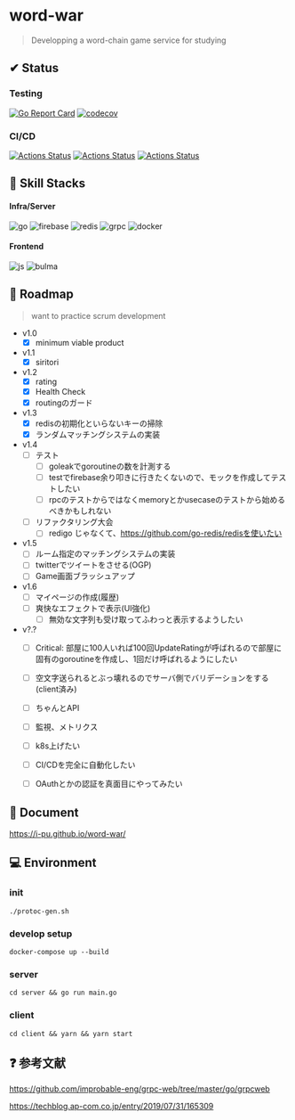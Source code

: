 # word-war
> Developping a word-chain game service for studying

## ✔ Status
### Testing
[![Go Report Card](https://goreportcard.com/badge/github.com/i-pu/word-war)](https://goreportcard.com/report/github.com/i-pu/word-war)
[![codecov](https://codecov.io/gh/i-pu/word-war/branch/develop%2F1.0/graph/badge.svg)](https://codecov.io/gh/i-pu/word-war)
### CI/CD
[![Actions Status](https://github.com/i-pu/word-war/workflows/Client%20Firebase%20Hosting/badge.svg)](https://github.com/i-pu/word-war/actions)
[![Actions Status](https://github.com/i-pu/word-war/workflows/Server%20Docker%20Build/badge.svg)](https://github.com/i-pu/word-war/actions)
[![Actions Status](https://github.com/i-pu/word-war/workflows/Server%20Test/badge.svg)](https://github.com/i-pu/word-war/actions)

## 💪 Skill Stacks
#### Infra/Server
![go](https://img.shields.io/badge/-Go-76E1FE.svg?logo=go&style=flat-square)
![firebase](https://img.shields.io/badge/-Firebase-000000.svg?logo=firebase&style=flat-square)
![redis](https://img.shields.io/badge/-Redis-D82C20.svg?logo=redis&style=flat-square)
![grpc](https://img.shields.io/badge/-gRPC-47848F.svg?logo=&style=flat-square)
![docker](https://img.shields.io/badge/-Docker-48bcfa.svg?logo=docker&style=flat-square)
#### Frontend
![js](https://img.shields.io/badge/-Javascript-FAEB7F.svg?logo=javascript&style=flat-square)
![bulma](https://img.shields.io/badge/-Bulma-FCEA0.svg?logo=&style=flat-square)

## 🚧 Roadmap
> want to practice scrum development

- v1.0
  - [x] minimum viable product
- v1.1
  - [x] siritori
- v1.2
  - [x] rating
  - [x] Health Check
  - [x] routingのガード
- v1.3
  - [x] redisの初期化といらないキーの掃除
  - [x] ランダムマッチングシステムの実装
- v1.4
  - [ ] テスト
    - [ ] goleakでgoroutineの数を計測する
	- [ ] testでfirebase余り叩きに行きたくないので、モックを作成してテストしたい
	- [ ] rpcのテストからではなくmemoryとかusecaseのテストから始めるべきかもしれない
  - [ ] リファクタリング大会
    - [ ] redigo じゃなくて、https://github.com/go-redis/redisを使いたい
- v1.5
  - [ ] ルーム指定のマッチングシステムの実装
  - [ ] twitterでツイートをさせる(OGP)
  - [ ] Game画面ブラッシュアップ
- v1.6
  - [ ] マイページの作成(履歴)
  - [ ] 爽快なエフェクトで表示(UI強化)
    - [ ] 無効な文字列も受け取ってふわっと表示するようしたい
- v?.?
	- [ ] Critical: 部屋に100人いれば100回UpdateRatingが呼ばれるので部屋に固有のgoroutineを作成し、1回だけ呼ばれるようにしたい
  - [ ] 空文字送られるとぶっ壊れるのでサーバ側でバリデーションをする(client済み)
  - [ ] ちゃんとAPI
  - [ ] 監視、メトリクス
  - [ ] k8s上げたい
  - [ ] CI/CDを完全に自動化したい
  - [ ] OAuthとかの認証を真面目にやってみたい


## 📖 Document
<https://i-pu.github.io/word-war/>

## 💻 Environment
### init
```
./protoc-gen.sh
```

### develop setup
```
docker-compose up --build
```

### server
```
cd server && go run main.go
```

### client
```
cd client && yarn && yarn start
```

## ❓ 参考文献
<https://github.com/improbable-eng/grpc-web/tree/master/go/grpcweb>

<https://techblog.ap-com.co.jp/entry/2019/07/31/165309>
